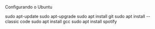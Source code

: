 


Configurando o Ubuntu

sudo apt-update
sudo apt-upgrade
sudo apt install git
sudo apt install --classic code
sudo apt install gcc
sudo apt install spotify
